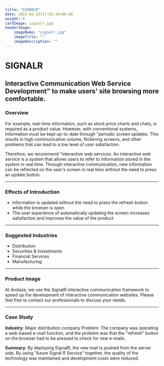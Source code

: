 ```yaml
---
title: "SIGNALR"
date: 2022-02-23T17:03:34+09:00
weight: 6
cardImage: signalr.jpg
headerImage:
    imageName: "signalr.jpg"
    imageTitle: ""
    imageDescription: ""
---
```


# SIGNALR

## Interactive Communication Web Service Development" to make users' site browsing more comfortable.

### Overview

For example, real-time information, such as stock price charts and chats, is required as a product value. However, with conventional systems, information must be kept up-to-date through "periodic screen updates. This results in high communication volume, flickering screens, and other problems that can lead to a low level of user satisfaction.

Therefore, we recommend "interactive web services. An interactive web service is a system that allows users to refer to information stored in the system in real time. Through interactive communication, new information can be reflected on the user's screen in real time without the need to press an update button.

***

### Effects of Introduction

- Information is updated without the need to press the refresh button while the browser is open.
- The user experience of automatically updating the screen increases satisfaction and improves the value of the product

***

### Suggested Industries

- Distribution
- Securities & Investments
- Financial Services
- Manufacturing

***

### Product Image

At Andaze, we use the SignalR interactive communication framework to speed up the development of interactive communication websites. Please feel free to contact our professionals to discuss your needs.

***

### Case Study

**Industry**: Major distribution company Problem: The company was operating a web-based e-mail function, and the problem was that the "refresh" button on the browser had to be pressed to check for new e-mails.
  
**Summary**: By deploying SignalR, the new mail is pushed from the server side. By using "Azure Signal R Service" together, the quality of the technology was maintained and development costs were reduced.
